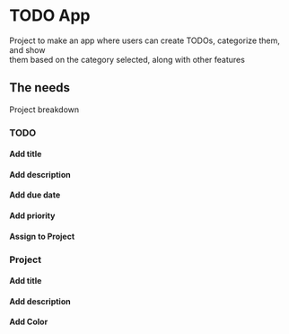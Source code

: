 # TODO App

Project to make an app where users can create TODOs, categorize them, and show  
them based on the category selected, along with other features

## The needs

Project breakdown

### TODO

#### Add title

#### Add description

#### Add due date

#### Add priority

#### Assign to Project

### Project

#### Add title

#### Add description

#### Add Color
